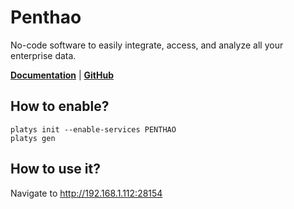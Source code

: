 # Penthao

No-code software to easily integrate, access, and analyze all your enterprise data.

**[Documentation](https://help.hitachivantara.com/Documentation/Pentaho/9.2/)** | **[GitHub](https://github.com/pentaho)**

## How to enable?

```
platys init --enable-services PENTHAO
platys gen
```

## How to use it?

Navigate to <http://192.168.1.112:28154>